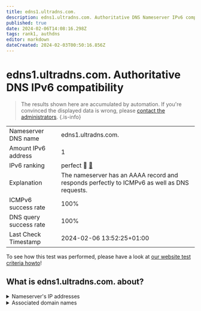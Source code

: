 ```yaml
---
title: edns1.ultradns.com.
description: edns1.ultradns.com. Authoritative DNS Nameserver IPv6 compatibility
published: true
date: 2024-02-06T14:08:16.298Z
tags: rank1, authdns
editor: markdown
dateCreated: 2024-02-03T00:50:16.856Z
---
```


# edns1.ultradns.com. Authoritative DNS IPv6 compatibility

> The results shown here are accumulated by automation. If you're convinced the displayed data is wrong, please [contact the administrators](/howto/chat). 
{.is-info}




|   |   |
| - | - |
| Nameserver DNS name | edns1.ultradns.com.
| Amount IPv6 address | 1
| IPv6 ranking | perfect :1st_place_medal: [🔗](/howto/ranking) |
| Explanation | The nameserver has an AAAA record and responds perfectly to ICMPv6 as well as DNS requests. |
| ICMPv6 success rate | 100%|
| DNS query success rate | 100% |
| Last Check Timestamp | 2024-02-06 13:52:25+01:00 |

To see how this test was performed, please have a look at [our website test criteria howto](/howto/testcriteria/authdns)!


## What is edns1.ultradns.com. about?




<details>
<summary>Nameserver's IP addresses</summary>

2001:502:f3ff::201

</details>



<details>
<summary>Associated domain names</summary>

greenplum.org

www.wellsfargo.com

</details>

